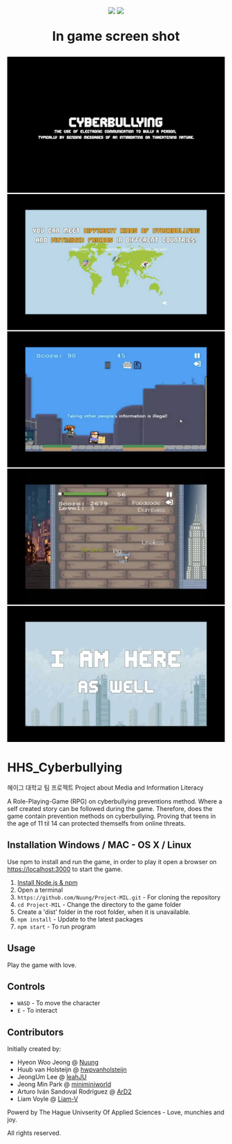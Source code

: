 <div align="center">
  <img src="https://img.shields.io/appveyor/build/caspervonb/node-browser-process.svg">
  <img src="https://img.shields.io/badge/license-MIT-green">
  <br/>
  <p style="font-size: 30px; font-weight: bold;" > In game screen shot </p>
  <img src="https://github.com/Nuung/Project-MIL/blob/master/public/%EC%8A%A4%ED%81%AC%EB%A6%B0%EC%83%B7%202020-09-14%20%EC%98%A4%ED%9B%84%208.59.28.png">
  <img src="https://github.com/Nuung/Project-MIL/blob/master/public/%EC%8A%A4%ED%81%AC%EB%A6%B0%EC%83%B7%202020-09-14%20%EC%98%A4%ED%9B%84%208.59.40.png">
  <img src="https://github.com/Nuung/Project-MIL/blob/master/public/%EC%8A%A4%ED%81%AC%EB%A6%B0%EC%83%B7%202020-09-14%20%EC%98%A4%ED%9B%84%209.00.01.png">
  <img src="https://github.com/Nuung/Project-MIL/blob/master/public/%EC%8A%A4%ED%81%AC%EB%A6%B0%EC%83%B7%202020-09-14%20%EC%98%A4%ED%9B%84%209.00.19.png">
  <img src="https://github.com/Nuung/Project-MIL/blob/master/public/%EC%8A%A4%ED%81%AC%EB%A6%B0%EC%83%B7%202020-09-14%20%EC%98%A4%ED%9B%84%209.00.33.png">
</div>


# HHS_Cyberbullying

헤이그 대학교 팀 프로젝트
Project about Media and Information Literacy

A Role-Playing-Game (RPG) on cyberbullying preventions method. Where a self created story can be followed during the game. Therefore, does the game contain prevention methods on cyberbullying. Proving that teens in the age of 11 til 14 can protected themselfs from online threats.


## Installation Windows / MAC - OS X / Linux

Use npm to install and run the game, in order to play it open a browser on <https://localhost:3000> to start the game.

1. [Install Node.js & npm](https://nodejs.org/en/download/package-manager/)
2. Open a terminal
3. `https://github.com/Nuung/Project-MIL.git` - For cloning the repository
4. `cd Project-MIL` - Change the directory to the game folder
5. Create a 'dist' folder in the root folder, when it is unavailable.
6. `npm install` - Update to the latest packages
7. `npm start` - To run program

## Usage

Play the game with love.

## Controls

* `WASD` - To move the character
* `E` - To interact

## Contributors

Initially created by:

* Hyeon Woo Jeong @ [Nuung](https://github.com/Nuung/)
* Huub van Holsteijn @ [hwpvanholsteijn](https://github.com/hwpvanholsteijn/)
* JeongUm Lee @ [leahJU](https://github.com/leahJU/)
* Jeong Min Park @ [miniminiworld](https://github.com/miniminiworld/)
* Arturo Iván Sandoval Rodríguez @ [ArD2](https://github.com/ArD2/)
* Liam Voyle @ [Liam-V](https://github.com/Liam-V/)

Powerd by The Hague Univserity Of Applied Sciences - Love, munchies and joy.

All rights reserved.
